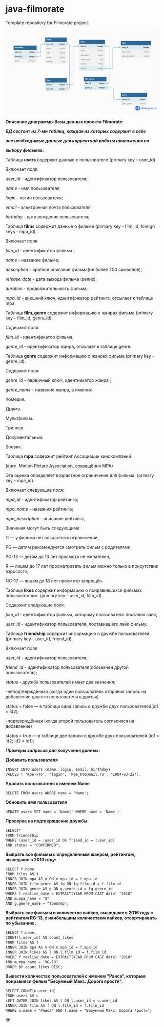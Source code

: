 # java-filmorate

Template repository for Filmorate project.

![Диаграмма базы данных проекта Filmorate](src/main/resources/er_diagramm.png)

**Описание диаграммы базы данных проекта Filmorate:**

***БД состоит из 7-ми таблиц, каждая из которых содержит в себе***

***все необходимые данные для корректной работы приложения по***

***выбору фильмов.***

Таблица **users** содержит данные о пользователе
(primary key - user_id).

Включает поля:

*user_id* - идентификатор пользователя;

*name* - имя пользователя;

*login* - логин пользователя;

*email* - электронная почта пользователя;

*birthday* - дата рождения пользователя;

Таблица **films** содержит данные о фильме
(primary key - film_id, foreign keys - mpa_id).

Включает поля:

*film_id* - идентификатор фильма ;

*name* - название фильма;

*description* - краткое описание фильма(не более 200 символов);

*release_date* - дата выхода фильма (релиз);

*duration* - продолжительность фильма;

*mpa_id* - внешний ключ, идентификатор рейтинга, отсылает к таблице mpa.

Таблица **film_genre** содержит информацию о жанрах фильма
(primary key - film_id, genre_id);

Содержит поля:

*film_id* - идентификатор фильма;

*genre_id* - идентификатор жанра, отсылает к таблице genre.

Таблица **genre** содержит информацию о жанрах фильма
(primary key - genre_id).

Содержит поля:

*genre_id* - первичный ключ, идентиикатор жанра ;

*genre_name* - название жанра, а именно:

Комедия.

Драма.

Мультфильм.

Триллер.

Документальный.

Боевик.

Таблица **mpa** содержит рейтинг Ассоциации кинокомпаний

(англ. Motion Picture Association, сокращённо МРА)

Эта оценка определяет возрастное ограничение для фильма.
(primary key - mpa_id).

Включает следующие поля:

*mpa_id* - идентификатор рейтинга;

*mpa_name* - названия рейтинга;

*mpa_description* - описание рейтинга,

Значения могут быть следующими:

G — у фильма нет возрастных ограничений,

PG — детям рекомендуется смотреть фильм с родителями,

PG-13 — детям до 13 лет просмотр не желателен,

R — лицам до 17 лет просматривать фильм можно только в присутствии взрослого,

NC-17 — лицам до 18 лет просмотр запрещён.

Таблица **likes** содержит информацию о понравившихся фильмах пользователям.
(primary key - user_id, film_id)

Содержит следующие поля:

*film_id* - идентификатор фильма, которому пользователь поставил лайк;

*user_id* - идентификатор пользователя, поставившего лайк фильму.

Таблица **friendship** содержит информацию о дружбе пользователей
(primary key - user_id, friend_id).

Включает поля:

*user_id* - идентификатор пользователя;

*friend_id* - идентификатор пользователя(обозначен другой пользователь);

*status* - дружба пользователей имеет два значения:

-неподтверждённая (когда один пользователь отправил запрос на добавление
другого пользователя в друзья)

status = false — в таблице одна запись о дружбе двух пользователей(id1 = id2);

-подтверждённая (когда второй пользователь согласился на добавление)

status = true — в таблице две записи о дружбе двух пользователей (id1 = id2; id2 = id1);

***Примеры запросов для получения данных:***

**Добавить пользователя**

```
INSERT INTO users (name, login, email, birthday)
VALUES ( 'Кое-кто', 'login', 'koe_kto@mail.ru', '1984-03-22');
```

**Удалить пользователя с именем Name**

```
DELETE FROM users WHERE name = 'Name';
```

**Обновить имя пользователя**

```
UPDATE users SET name = 'Name1' WHERE name = 'Name';
```

**Проверка на подтверждение дружбы:**

```
SELECT*
FROM friendship
WHERE (user_id = :user_id OR friend_id = :user_id)
AND status = "CONFIRMED";
```

**Выбрать все фильмы с определённым жанром, рейтингом, вышедшие в 2010 году:**

```
SELECT f.name
FROM films AS f
INNER JOIN mpa AS m ON m.mpa_id = f.mpa_id
INNER JOIN film_genre AS fg ON fg.film_id = f.film_id
INNER JOIN genre AS g ON g.genre_id = fg.genre_id
WHERE f.realise_date = EXTRACT(YEAR FROM CAST date) "2010"
AND m.mpa_name = "G"
AND g.genre_name = "Триллер";
```

**Выбрать все фильмы и количество лайков, вышедшие в 2016 году с рейтингом RG-13,
с наибольшим количеством лайков, отсортировать по убыванию.**

```
SELECT f.name,
COUNT(l.user_id) AS count_likes
FROM films AS f
INNER JOIN mpa AS m ON m.mpa_id = f.mpa_id
INNER JOIN likes AS l ON l.film_id = f.film_id
WHERE f.realise_date = EXTRACT(YEAR FROM CAST date) "2010"
AND m.mpa_name = "RG-13"
ORDER BY count_likes DESC;
```

**Вывести количество пользователей с именем "Раиса",
которым понравился фильм "Безумный Макс. Дорога ярости".**

```
SELECT COUNT(u.user_id)
FROM users AS u
LEFT OUTER JOIN likes AS l ON l.user_id = u.user_id
INNER JOIN film AS f ON l.film_id = f.film_id
WHERE u.name = "Раиса" AND f.name = "Безумный Макс. Дорога ярости";
```

:sunglasses:


